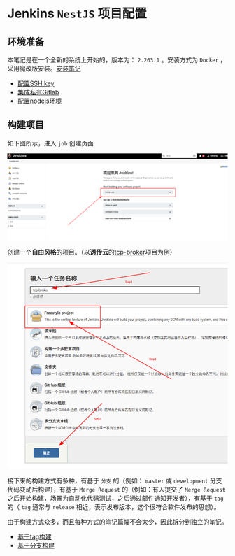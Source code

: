 # Jenkins `NestJS` 项目配置

## 环境准备

本笔记是在一个全新的系统上开始的，版本为： `2.263.1` 。安装方式为 `Docker` ，采用魔改版安装。[安装笔记](../Docker安装.md)

* [配置SSH key](../配置ssh_key.md)
* [集成私有Gitlab](../集成私有Gitlab.md)
* [配置nodejs环境](配置nodejs.md)

## 构建项目

如下图所示，进入 `job` 创建页面

![Jenkins创建job入口](assets/images/Jenkins创建job入口.png)

创建一个**自由风格**的项目。（以**透传云**的[tcp-broker](https://gitlab.lantsang.cn/xcloud/tcp-broker)项目为例）

![Jenkins创建自由风格项目](assets/images/Jenkins创建自由风格项目.png)

接下来的构建方式有多种，有基于 `分支` 的（例如： `master` 或 `development` 分支代码变动后构建），有基于 `Merge Request` 的（例如：有人提交了 `Merge Request` 之后开始构建，场景为自动化代码测试，之后通过邮件通知开发者），有基于 `tag` 的（ `tag` 通常与 `release` 相近，表示发布版本，这个很符合软件发布的思想）。

由于构建方式众多，而且每种方式的笔记篇幅不会太少，因此拆分到独立的笔记。

* [基于tag构建](基于tag构建.md)
* [基于分支构建](基于分支构建.md)
